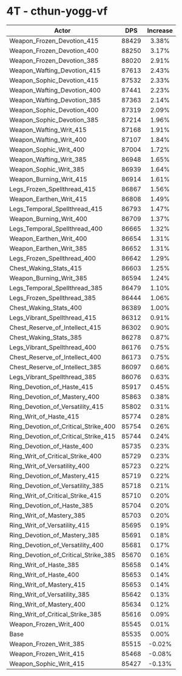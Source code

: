 # 4T - cthun-yogg-vf
| Actor | DPS | Increase |
|---|:---:|:---:|
|Weapon_Frozen_Devotion_415|88429|3.38%|
|Weapon_Frozen_Devotion_400|88250|3.17%|
|Weapon_Frozen_Devotion_385|88020|2.91%|
|Weapon_Wafting_Devotion_415|87613|2.43%|
|Weapon_Sophic_Devotion_415|87532|2.33%|
|Weapon_Wafting_Devotion_400|87441|2.23%|
|Weapon_Wafting_Devotion_385|87363|2.14%|
|Weapon_Sophic_Devotion_400|87319|2.09%|
|Weapon_Sophic_Devotion_385|87214|1.96%|
|Weapon_Wafting_Writ_415|87168|1.91%|
|Weapon_Wafting_Writ_400|87107|1.84%|
|Weapon_Sophic_Writ_400|87004|1.72%|
|Weapon_Wafting_Writ_385|86948|1.65%|
|Weapon_Sophic_Writ_385|86939|1.64%|
|Weapon_Burning_Writ_415|86914|1.61%|
|Legs_Frozen_Spellthread_415|86867|1.56%|
|Weapon_Earthen_Writ_415|86808|1.49%|
|Legs_Temporal_Spellthread_415|86793|1.47%|
|Weapon_Burning_Writ_400|86709|1.37%|
|Legs_Temporal_Spellthread_400|86665|1.32%|
|Weapon_Earthen_Writ_400|86654|1.31%|
|Weapon_Earthen_Writ_385|86652|1.31%|
|Legs_Frozen_Spellthread_400|86642|1.29%|
|Chest_Waking_Stats_415|86603|1.25%|
|Weapon_Burning_Writ_385|86594|1.24%|
|Legs_Temporal_Spellthread_385|86479|1.10%|
|Legs_Frozen_Spellthread_385|86444|1.06%|
|Chest_Waking_Stats_400|86389|1.00%|
|Legs_Vibrant_Spellthread_415|86312|0.91%|
|Chest_Reserve_of_Intellect_415|86302|0.90%|
|Chest_Waking_Stats_385|86278|0.87%|
|Legs_Vibrant_Spellthread_400|86176|0.75%|
|Chest_Reserve_of_Intellect_400|86173|0.75%|
|Chest_Reserve_of_Intellect_385|86097|0.66%|
|Legs_Vibrant_Spellthread_385|86076|0.63%|
|Ring_Devotion_of_Haste_415|85917|0.45%|
|Ring_Devotion_of_Mastery_400|85863|0.38%|
|Ring_Devotion_of_Versatility_415|85802|0.31%|
|Ring_Writ_of_Haste_415|85774|0.28%|
|Ring_Devotion_of_Critical_Strike_400|85754|0.26%|
|Ring_Devotion_of_Critical_Strike_415|85744|0.24%|
|Ring_Devotion_of_Haste_400|85735|0.23%|
|Ring_Writ_of_Critical_Strike_400|85729|0.23%|
|Ring_Writ_of_Versatility_400|85723|0.22%|
|Ring_Devotion_of_Mastery_415|85719|0.22%|
|Ring_Devotion_of_Versatility_385|85718|0.21%|
|Ring_Writ_of_Critical_Strike_415|85710|0.20%|
|Ring_Devotion_of_Haste_385|85704|0.20%|
|Ring_Writ_of_Mastery_385|85703|0.20%|
|Ring_Writ_of_Versatility_415|85695|0.19%|
|Ring_Devotion_of_Mastery_385|85691|0.18%|
|Ring_Devotion_of_Versatility_400|85681|0.17%|
|Ring_Devotion_of_Critical_Strike_385|85670|0.16%|
|Ring_Writ_of_Haste_385|85658|0.14%|
|Ring_Writ_of_Haste_400|85653|0.14%|
|Ring_Writ_of_Mastery_415|85653|0.14%|
|Ring_Writ_of_Versatility_385|85642|0.13%|
|Ring_Writ_of_Mastery_400|85634|0.12%|
|Ring_Writ_of_Critical_Strike_385|85616|0.09%|
|Weapon_Frozen_Writ_400|85545|0.01%|
|Base|85535|0.00%|
|Weapon_Frozen_Writ_385|85515|-0.02%|
|Weapon_Frozen_Writ_415|85468|-0.08%|
|Weapon_Sophic_Writ_415|85427|-0.13%|
